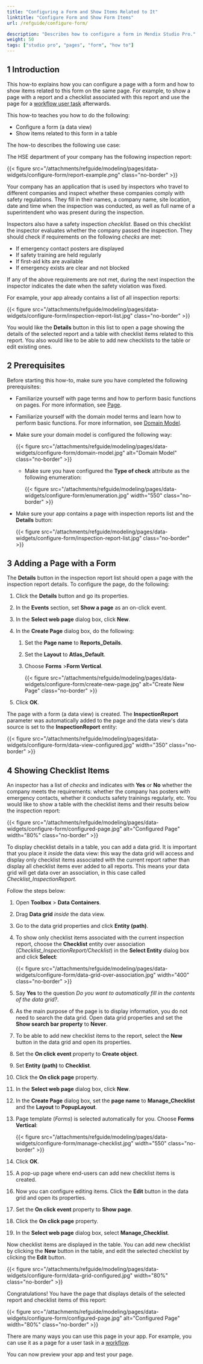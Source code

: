 ```yaml
---
title: "Configuring a Form and Show Items Related to It"
linktitle: "Configure Form and Show Form Items"
url: /refguide/configure-form/

description: "Describes how to configure a form in Mendix Studio Pro."
weight: 50
tags: ["studio pro", "pages", "form", "how to"]
---
```


## 1 Introduction 

This how-to explains how you can configure a page with a form and how to show items related to this form on the same page. For example, to show a page with a report and a checklist associated with this report and use the page for a [workflow user task](/refguide/user-task/) afterwards. 

This how-to teaches you how to do the following:

* Configure a form (a data view)
* Show items related to this form in a table 

The how-to describes the following use case: 

The HSE department of your company has the following inspection report:

{{< figure src="/attachments/refguide/modeling/pages/data-widgets/configure-form/report-example.png" class="no-border" >}}

Your company has an application that is used by inspectors who travel to different companies and inspect whether these companies comply with safety regulations. They fill in their names, a company name, site location, date and time when the inspection was conducted, as well as full name of a superintendent who was present during the inspection. 

Inspectors also have a safety inspection *checklist*. Based on this checklist the inspector evaluates whether the company passed the inspection. They should check if requirements on the following *checks* are met:

* If emergency contact posters are displayed
* If safety training are held regularly
* If first-aid kits are available 
* If emergency exists are clear and not blocked

If any of the above requirements are not met, during the next inspection the inspector indicates the date when the safety violation was fixed. 

For example, your app already contains a list of all inspection reports:

{{< figure src="/attachments/refguide/modeling/pages/data-widgets/configure-form/inspection-report-list.jpg"   class="no-border" >}}

You would like the **Details** button in this list to open a page showing the details of the selected report and a table with checklist items related to this report. You also would like to be able to add new checklists to the table or edit existing ones. 

## 2 Prerequisites

Before starting this how-to, make sure you have completed the following prerequisites:

* Familiarize yourself with page terms and how to perform basic functions on pages. For more information, see [Page](/refguide/page/). 
* Familiarize yourself with the domain model terms and learn how to perform basic functions. For more information, see [Domain Model](/refguide/domain-model/).
* Make sure your domain model is configured the following way:

    {{< figure src="/attachments/refguide/modeling/pages/data-widgets/configure-form/domain-model.jpg" alt="Domain Model"   class="no-border" >}}

    * Make sure you have configured the **Type of check** attribute as the following enumeration:

        {{< figure src="/attachments/refguide/modeling/pages/data-widgets/configure-form/enumeration.jpg"   width="550"  class="no-border" >}}

* Make sure your app contains a page with inspection reports list and the **Details** button:

    {{< figure src="/attachments/refguide/modeling/pages/data-widgets/configure-form/inspection-report-list.jpg"   class="no-border" >}}

## 3 Adding a Page with a Form

The **Details** button in the inspection report list should open a page with the inspection report details. To configure the page, do the following:

1. Click the **Details** button and go its properties.

2. In the **Events** section, set **Show a page** as an on-click event.

3. In the **Select web page** dialog box, click **New**.

4. In the **Create Page** dialog box, do the following:

    1. Set the **Page name** to **Reports_Details**. 
    2. Set the **Layout** to **Atlas_Default**.
    3. Choose **Forms** >**Form Vertical**.

        {{< figure src="/attachments/refguide/modeling/pages/data-widgets/configure-form/create-new-page.jpg" alt="Create New Page"  class="no-border" >}}

5. Click **OK**.

The page with a form (a data view) is created. The **InspectionReport** parameter was automatically added to the page and the data view's data source is set to the **InspectionReport** entity: 

{{< figure src="/attachments/refguide/modeling/pages/data-widgets/configure-form/data-view-configured.jpg"   width="350"  class="no-border" >}}

## 4 Showing Checklist Items

An inspector has a list of *checks* and indicates with **Yes** or **No** whether the company meets the requirements: whether the company has posters with emergency contacts, whether it conducts safety trainings regularly, etc. You would like to show a table with the checklist items and their results below the inspection report: 

{{< figure src="/attachments/refguide/modeling/pages/data-widgets/configure-form/configured-page.jpg" alt="Configured Page"   width="80%"  class="no-border" >}}

To display checklist details in a table, you can add a data grid. It is important that you place it *inside* the data view: this way the data grid will access and display only checklist items associated with the current report rather than display all checklist items ever added to all reports. This means your data grid will get data over an association, in this case called *Checklist_InspectionReport*.

Follow the steps below:

1. Open **Toolbox** > **Data Containers**.

1. Drag **Data grid** *inside* the data view.

1. Go to the data grid properties and click **Entity (path)**.  

1. To show only checklist items associated with the current inspection report, choose the **Checklist** entity over association (*Checklist_InspectionReport/Checklist*) in the **Select Entity** dialog box and click **Select**:

    {{< figure src="/attachments/refguide/modeling/pages/data-widgets/configure-form/data-grid-over-association.jpg" width="400" class="no-border" >}}

1. Say **Yes** to the question *Do you want to automatically fill in the contents of the data grid?*.

1. As the main purpose of the page is to display information, you do not need to search the data grid. Open data grid properties and set the **Show search bar property** to **Never**.

1. To be able to add new checklist items to the report, select the **New** button in the data grid and open its properties.

1. Set the **On click event** property to **Create object**.

1. Set **Entity (path)** to **Checklist**.

1. Click the **On click page** property.

1. In the **Select web page** dialog box, click **New**.

1. In the **Create Page** dialog box, set the **page name** to **Manage_Checklist** and the **Layout** to **PopupLayout**. 

1. Page template (*Forms*) is selected automatically for you. Choose **Forms Vertical**: 

    {{< figure src="/attachments/refguide/modeling/pages/data-widgets/configure-form/manage-checklist.jpg"   width="550"  class="no-border" >}}

1. Click **OK**.

1. A pop-up page where end-users can add new checklist items is created. 

1. Now you can configure editing items. Click the **Edit** button in the data grid and open its properties.

1. Set the **On click event** property to **Show page**.

1. Click the **On click page** property.

1. In the **Select web page** dialog box, select **Manage_Checklist**.

Now checklist items are displayed in the table. You can add new checklist by clicking the **New** button in the table, and edit the selected checklist by clicking the **Edit** button.

{{< figure src="/attachments/refguide/modeling/pages/data-widgets/configure-form/data-grid-configured.jpg"   width="80%"  class="no-border" >}}

Congratulations! You have the page that displays details of the selected report and checklist items of this report:

{{< figure src="/attachments/refguide/modeling/pages/data-widgets/configure-form/configured-page.jpg" alt="Configured Page"   width="80%"  class="no-border" >}}

There are many ways you can use this page in your app. For example, you can use it as a page for a user task in a [workflow](/refguide/workflows/). 

You can now preview your app and test your page.
